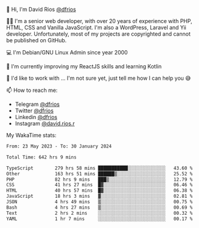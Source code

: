 👋 Hi, I'm David Rios [@dfrios](https://github.com/dfrios)

👨‍💻 I'm a senior web developer, with over 20 years of experience with PHP, HTML, CSS and Vanilla JavaScript. I'm also a WordPress, Laravel and Yii developer. Unfortunately, most of my projects are copyrighted and cannot be published on GitHub.

💻 I'm Debian/GNU Linux Admin since year 2000

🌱 I'm currently improving my ReactJS skills and learning Kotlin

💞️ I'd like to work with ... I'm not sure yet, just tell me how I can help you 😅


📫 How to reach me:
* Telegram [@dfrios](https://t.me/dfrios)
* Twitter [@dfrios](https://twitter.com/dfrios)
* Linkedin [@dfrios](https://linkedin.com/in/dfrios)
* Instagram [@david.rios.r](https://instagram.com/david.rios.r)



My WakaTime stats:
<!--START_SECTION:waka-->

```txt
From: 23 May 2023 - To: 30 January 2024

Total Time: 642 hrs 9 mins

TypeScript        279 hrs 58 mins ███████████░░░░░░░░░░░░░░   43.60 %
Other             163 hrs 51 mins ██████▒░░░░░░░░░░░░░░░░░░   25.52 %
PHP               82 hrs 9 mins   ███▒░░░░░░░░░░░░░░░░░░░░░   12.79 %
CSS               41 hrs 27 mins  █▓░░░░░░░░░░░░░░░░░░░░░░░   06.46 %
HTML              40 hrs 57 mins  █▓░░░░░░░░░░░░░░░░░░░░░░░   06.38 %
JavaScript        18 hrs 3 mins   ▓░░░░░░░░░░░░░░░░░░░░░░░░   02.81 %
JSON              4 hrs 49 mins   ▒░░░░░░░░░░░░░░░░░░░░░░░░   00.75 %
Bash              4 hrs 27 mins   ▒░░░░░░░░░░░░░░░░░░░░░░░░   00.69 %
Text              2 hrs 2 mins    ░░░░░░░░░░░░░░░░░░░░░░░░░   00.32 %
YAML              1 hr 7 mins     ░░░░░░░░░░░░░░░░░░░░░░░░░   00.17 %
```

<!--END_SECTION:waka-->
